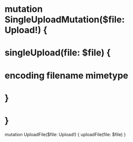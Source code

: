 # mutation SingleUploadMutation($file: Upload!) {
#   singleUpload(file: $file) {
#     encoding filename mimetype
#   }
# }

mutation UploadFile($file: Upload!) {
  uploadFile(file: $file)
}